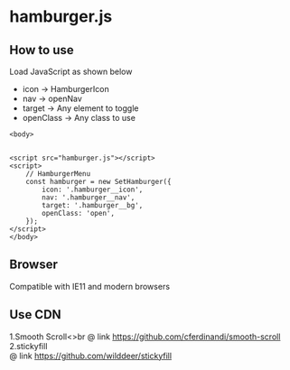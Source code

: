 # hamburger.js


## How to use

Load JavaScript as shown below
- icon -> HamburgerIcon
- nav -> openNav
- target -> Any element to toggle
- openClass -> Any class to use

```
<body>


<script src="hamburger.js"></script>
<script>
    // HamburgerMenu
    const hamburger = new SetHamburger({
        icon: '.hamburger__icon',
        nav: '.hamburger__nav',
        target: '.hamburger__bg',
        openClass: 'open',
    });
</script>
</body>
```

## Browser
Compatible with IE11 and modern browsers

## Use CDN
1.Smooth Scroll<>br
@ link https://github.com/cferdinandi/smooth-scroll
2.stickyfill<br>
@ link https://github.com/wilddeer/stickyfill
